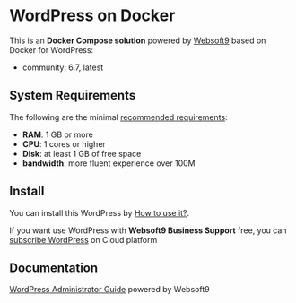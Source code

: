 # WordPress on Docker  

This is an **Docker Compose solution** powered by [Websoft9](https://www.websoft9.com) based on Docker for WordPress:


 - community:  6.7, latest


## System Requirements

The following are the minimal [recommended requirements](https://www.wordpress.org/docs/user_guide/en/install-requirements.html):

* **RAM**: 1 GB or more
* **CPU**: 1 cores or higher
* **Disk**: at least 1 GB of free space
* **bandwidth**: more fluent experience over 100M  

## Install

You can install this WordPress by [How to use it?](https://github.com/Websoft9/docker-library#how-to-use-it).   

If you want use WordPress with **Websoft9 Business Support** free, you can [subscribe WordPress](https://www.websoft9.com/apps) on Cloud platform

## Documentation

[WordPress Administrator Guide](https://support.websoft9.com/docs/wordpress) powered by Websoft9